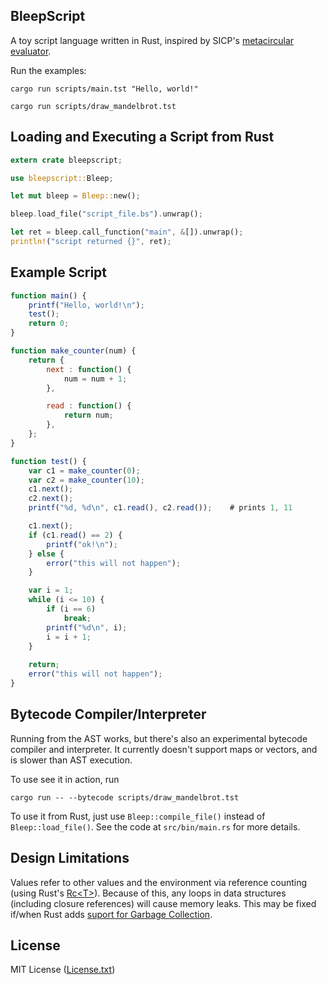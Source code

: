 ## BleepScript

A toy script language written in Rust, inspired by SICP's
[metacircular evaluator](https://mitpress.mit.edu/sicp/full-text/sicp/book/node76.html).

Run the examples:

```text
cargo run scripts/main.tst "Hello, world!"

cargo run scripts/draw_mandelbrot.tst
```

## Loading and Executing a Script from Rust

```Rust
extern crate bleepscript;

use bleepscript::Bleep;

let mut bleep = Bleep::new();

bleep.load_file("script_file.bs").unwrap();

let ret = bleep.call_function("main", &[]).unwrap();
println!("script returned {}", ret);
```

## Example Script

```javascript
function main() {
    printf("Hello, world!\n");
    test();
    return 0;
}

function make_counter(num) {
    return {
        next : function() {
            num = num + 1;
        },

        read : function() {
            return num;
        },
    };
}

function test() {
    var c1 = make_counter(0);
    var c2 = make_counter(10);
    c1.next();
    c2.next();
    printf("%d, %d\n", c1.read(), c2.read());    # prints 1, 11

    c1.next();
    if (c1.read() == 2) {
        printf("ok!\n");
    } else {
        error("this will not happen");
    }

    var i = 1;
    while (i <= 10) {
        if (i == 6)
            break;
        printf("%d\n", i);
        i = i + 1;
    }
    
    return;
    error("this will not happen");
}
```

## Bytecode Compiler/Interpreter

Running from the AST works, but there's also an experimental bytecode compiler and interpreter.
It currently doesn't support maps or vectors, and is slower than AST execution.

To use see it in action, run

`cargo run -- --bytecode scripts/draw_mandelbrot.tst`

To use it from Rust, just use `Bleep::compile_file()` instead of `Bleep::load_file()`. See the code
at `src/bin/main.rs` for more details.


## Design Limitations

Values refer to other values and the environment via reference counting
(using Rust's [Rc&lt;T&gt;](https://doc.rust-lang.org/std/rc/struct.Rc.html)).
Because of this, any loops in data structures (including closure references)
will cause memory leaks. This may be fixed if/when Rust adds [suport for Garbage
Collection](http://manishearth.github.io/blog/2016/08/18/gc-support-in-rust-api-design/).

## License

MIT License ([License.txt](https://github.com/ricardo-massaro/bleepscript/blob/master/License.txt))

